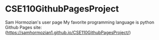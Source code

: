 # CSE110GithubPagesProject

Sam Hormozian's user page
My favorite programming language is python
Github Pages site: (https://samhormozian1.github.io/CSE110GithubPagesProject/)
